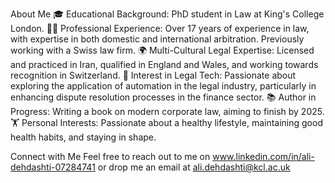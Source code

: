 About Me
🎓 Educational Background: PhD student in Law at King's College London.
👨‍💼 Professional Experience: Over 17 years of experience in law, with expertise in both domestic and international arbitration. Previously working with a Swiss law firm.
🌍 Multi-Cultural Legal Expertise: Licensed and practiced in Iran, qualified in England and Wales, and working towards recognition in Switzerland.
🤖 Interest in Legal Tech: Passionate about exploring the application of automation in the legal industry, particularly in enhancing dispute resolution processes in the finance sector.
📚 Author in Progress: Writing a book on modern corporate law, aiming to finish by 2025.
🏋️ Personal Interests: Passionate about a healthy lifestyle, maintaining good health habits, and staying in shape.

Connect with Me
Feel free to reach out to me on www.linkedin.com/in/ali-dehdashti-07284741 or drop me an email at ali.dehdashti@kcl.ac.uk
